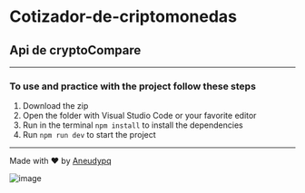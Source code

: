 # Cotizador-de-criptomonedas

## Api de cryptoCompare

---
### To use and practice with the project follow these steps

1. Download the zip
2. Open the folder with Visual Studio Code or your favorite editor
3. Run in the terminal ``` npm install ``` to install the  dependencies
4. Run ``` npm run dev ``` to start the project
---
Made with :heart: by [Aneudypq](https://t.me/Aneudypq2004)

![image](https://user-images.githubusercontent.com/114118969/209154984-bc959b52-4e1e-45b9-87f1-3ca5fdd77472.png)
